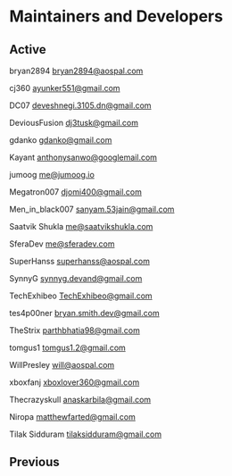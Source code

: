 # Maintainers and Developers #

## Active ##
bryan2894 <bryan2894@aospal.com>

cj360   <ayunker551@gmail.com>

DC07 <deveshnegi.3105.dn@gmail.com>

DeviousFusion <dj3tusk@gmail.com>

gdanko <gdanko@gmail.com>

Kayant <anthonysanwo@googlemail.com>

jumoog <me@jumoog.io>

Megatron007 <djomi400@gmail.com>

Men_in_black007 <sanyam.53jain@gmail.com>

Saatvik Shukla <me@saatvikshukla.com>

SferaDev <me@sferadev.com>

SuperHanss <superhanss@aospal.com>

SynnyG <synnyg.devand@gmail.com>

TechExhibeo <TechExhibeo@gmail.com>

tes4p00ner <bryan.smith.dev@gmail.com>

TheStrix <parthbhatia98@gmail.com>

tomgus1 <tomgus1.2@gmail.com>

WillPresley <will@aospal.com>

xboxfanj <xboxlover360@gmail.com>

Thecrazyskull <anaskarbila@gmail.com>

Niropa <matthewfarted@gmail.com>

Tilak Sidduram <tilaksidduram@gmail.com>

## Previous ##
